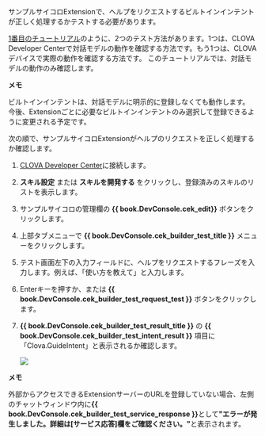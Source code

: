 ﻿サンプルサイコロExtensionで、ヘルプをリクエストするビルトインインテントが正しく処理するかテストする必要があります。

[1番目のチュートリアル](/CEK/Tutorials/Build_Simple_Extension.md)のように、2つのテスト方法があります。1つは、CLOVA Developer Centerで対話モデルの動作を確認する方法です。もう1つは、CLOVAデバイスで実際の動作を確認する方法です。
このチュートリアルでは、対話モデルの動作のみ確認します。

<div class="note">
  <p><strong>メモ</strong></p>
  <p>ビルトインインテントは、対話モデルに明示的に登録しなくても動作します。
  今後、Extensionごとに必要なビルトインインテントのみ選択して登録できるように変更される予定です。</p>
</div>

次の順で、サンプルサイコロExtensionがヘルプのリクエストを正しく処理するか確認します。
1. <a href="{{ book.DeveloperConsoleURL }}" target="_blank">CLOVA Developer Center</a>に接続します。
2. **スキル設定** または **スキルを開発する** をクリックし、登録済みのスキルのリストを表示します。
3. サンプルサイコロの管理欄の **{{ book.DevConsole.cek_edit}}** ボタンをクリックします。
4. 上部タブメニューで **{{ book.DevConsole.cek_builder_test_title }}** メニューをクリックします。
5. テスト画面左下の入力フィールドに、ヘルプをリクエストするフレーズを入力します。例えば、「使い方を教えて」と入力します。
6. Enterキーを押すか、または **{{ book.DevConsole.cek_builder_test_request_test }}** ボタンをクリックします。
7. **{{ book.DevConsole.cek_builder_test_result_title }}** の **{{ book.DevConsole.cek_builder_test_intent_result }}** 項目に「Clova.GuideIntent」と表示されるか確認します。

	<img src="/CEK/Assets/Images/CEK_Tutorial_Builtin_Intent_Test.png" style="max-width:800px;"/>

  <div class="note">
    <p><strong>メモ</strong></p>
    <p>外部からアクセスできるExtensionサーバーのURLを登録していない場合、左側のチャットウィンドウ内に<strong>{{ book.DevConsole.cek_builder_test_service_response }}</strong>として<strong>"エラーが発生しました。詳細は[サービス応答]欄をご確認ください。"</strong>と表示されます。</p>
	</div>
